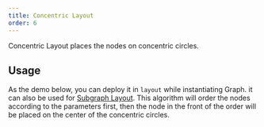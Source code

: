```yaml
---
title: Concentric Layout
order: 6
---
```


Concentric Layout places the nodes on concentric circles.

## Usage

As the demo below, you can deploy it in `layout` while instantiating Graph. it can also be used for [Subgraph Layout](https://www.yuque.com/antv/g6/qopkkg#eYZc6). This algorithm will order the nodes according to the parameters first, then the node in the front of the order will be placed on the center of the concentric circles.


